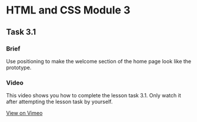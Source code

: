 # HTML and CSS Module 3

## Task 3.1

### Brief

Use positioning to make the welcome section of the home page look like the prototype.

### Video

This video shows you how to complete the lesson task 3.1. Only watch it after attempting the lesson task by yourself.

[View on Vimeo](https://vimeo.com/480371273/c9007affb9)
